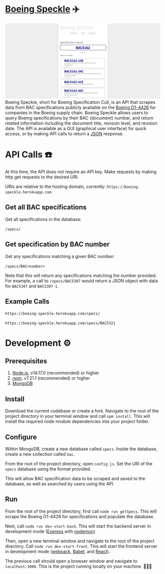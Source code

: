# [Boeing Speckle](https://boeing-speckle.herokuapp.com/) ✈️

![Preview of Boeing Speckle Search](/public/images/preview.jpg?raw=true)
Boeing Speckle, short for Boeing Specification Cull, is an API that scrapes data from BAC specifications publicly available on the [Boeing D1-4426](http://active.boeing.com/doingbiz/d14426/index.cfm) for companies in the Boeing supply chain. Boeing Speckle allows users to query Boeing specifications by their BAC (document) number, and return related information including the document title, revision level, and revision date. The API is available as a GUI (graphical user interface) for quick access, or by making API calls to return a [JSON](https://en.wikipedia.org/wiki/JSON) response.

# API Calls ☎️

At this time, the API does not require an API key. Make requests by making http get requests to the desired URI.

URIs are relative to the hosting domain, currently: `https://boeing-speckle.herokuapp.com`

## Get all BAC specifications

Get all specifications in the database:

`/specs/`

## Get specification by BAC number

Get any specifications matching a given BAC number:

`/specs/BAC<number>`

Note that this will return any specifications matching the number provided. For example, a call to `/specs/BAC5307` would return a JSON object with data for `BAC5307` and `BAC5307-1`.

## Example Calls

`https://boeing-speckle.herokuapp.com/specs/`

`https://boeing-speckle.herokuapp.com/specs/BAC5321`

# Development ⚙️

## Prerequisites

1. [Node.js](https://nodejs.dev/learn/how-to-install-nodejs), v14.17.0 (recommended) or higher
2. [npm](https://docs.npmjs.com/downloading-and-installing-node-js-and-npm), v7.21.1 (recommended) or higher
3. [MongoDB](https://docs.mongodb.com/guides/server/install/)

## Install

Download the current codebase or create a fork. Navigate to the root of the project directory in your terminal window and call `npm install`. This will install the required node module dependencies into your project folder.

## Configure

Within MongoDB, create a new database called `specs`. Inside the database, create a new collection called `bac`.

From the root of the project directory, open `config.js`. Set the URI of the `specs` database using the format provided.

This will allow BAC specification data to be scraped and saved to the database, as well as searched by users using the API.

## Run

From the root of the project directory, first call `node run getSpecs`. This will scrape the Boeing D1-4426 for specifications and populate the database.

Next, call `node run dev-start-back`. This will start the backend server in development mode ([Express](https://expressjs.com/) with [nodemon](https://www.npmjs.com/package/nodemon)).

Then, open a new terminal window and navigate to the root of the project directory. Call `node run dev-start-front`. This will start the frontend server in development mode ([webpack](https://webpack.js.org/), [Babel](https://babeljs.io/), and [React](https://reactjs.org/)).

The previous call should open a browser window and navigate to `localhost:3000`. This is the project running locally on your machine. 🎉🎉🎉
